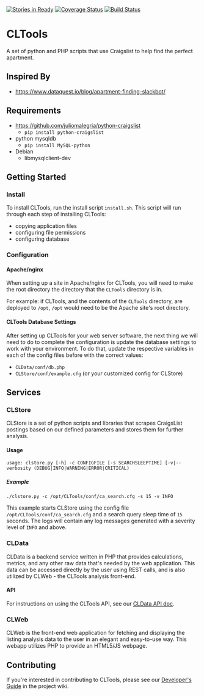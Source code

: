 [![Stories in Ready](https://badge.waffle.io/magneticstain/CLTools.png?label=ready&title=Ready)](https://waffle.io/magneticstain/CLTools)
[![Coverage Status](https://coveralls.io/repos/github/magneticstain/CLTools/badge.svg?branch=master)](https://coveralls.io/github/magneticstain/CLTools?branch=master)
[![Build Status](https://travis-ci.org/magneticstain/CLTools.svg?branch=master)](https://travis-ci.org/magneticstain/CLTools)

# CLTools
A set of python and PHP scripts that use Craigslist to help find the perfect apartment.

## Inspired By
* https://www.dataquest.io/blog/apartment-finding-slackbot/

## Requirements
* https://github.com/juliomalegria/python-craigslist
  * `pip install python-craigslist`
* python mysqldb
  * `pip install MySQL-python`
* Debian
  * libmysqlclient-dev
  
## Getting Started
### Install
To install CLTools, run the install script `install.sh`. This script will run through each step of installing CLTools:

* copying application files
* configuring file permissions
* configuring database

### Configuration
#### Apache/nginx
When setting up a site in Apache/nginx for CLTools, you will need to make the root directory the directory that the `CLTools` directory is in.

For example: if CLTools, and the contents of the `CLTools` directory, are deployed to `/opt`, `/opt` would need to be the Apache site's root directory.

#### CLTools Database Settings
After setting up CLTools for your web server software, the next thing we will need to do to complete the configuration is update the database settings to work with your environment.
To do that, update the respective variables in each of the config files before with the correct values:

* `CLData/conf/db.php`
* `CLStore/conf/example.cfg` (or your customized config for CLStore)

## Services
### CLStore
CLStore is a set of python scripts and libraries that scrapes CraigsList postings based on our defined parameters and stores them 
for further analysis.

#### Usage
```
usage: clstore.py [-h] -c CONFIGFILE [-s SEARCHSLEEPTIME] [-v|--verbosity (DEBUG|INFO|WARNING|ERROR|CRITICAL)
```

##### Example
```
./clstore.py -c /opt/CLTools/conf/ca_search.cfg -s 15 -v INFO
```

This example starts CLStore using the config file `/opt/CLTools/conf/ca_search.cfg` and a search query sleep time of `15` seconds.
The logs will contain any log messages generated with a severity level of `INFO` and above.

### CLData
CLData is a backend service written in PHP that provides calculations, metrics, and any other raw data that's needed by the web application.
This data can be accessed directly by the user using REST calls, and is also utilized by CLWeb - the CLTools analysis front-end.

#### API
For instructions on using the CLTools API, see our [CLData API doc](https://github.com/magneticstain/CLTools/wiki/CLData-API-Guide).

### CLWeb
CLWeb is the front-end web application for fetching and displaying the listing analysis data to the user in an elegant and easy-to-use way.
This webapp utilizes PHP to provide an HTML5/JS webpage.

## Contributing
If you're interested in contributing to CLTools, please see our [Developer's Guide](https://github.com/magneticstain/CLTools/wiki/Developer's-Guide) in the project wiki.